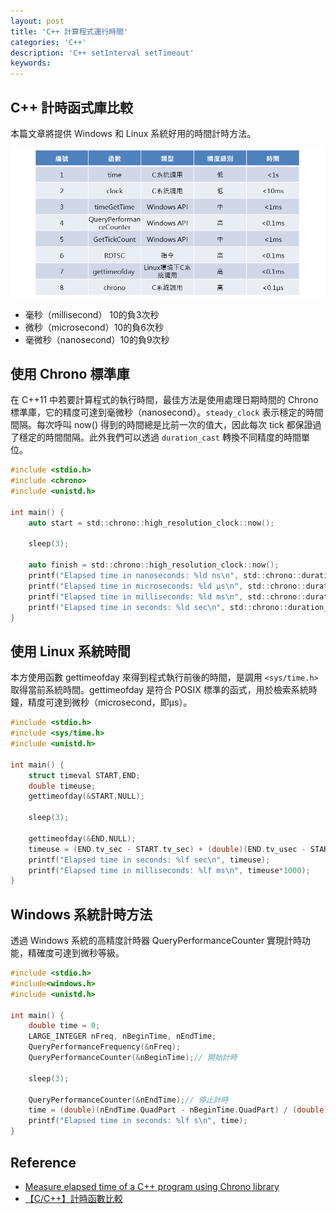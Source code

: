 ```yaml
---
layout: post
title: 'C++ 計算程式運行時間'
categories: 'C++'
description: 'C++ setInterval setTimeout'
keywords: 
---
```


## C++ 計時函式庫比較
本篇文章將提供 Windows 和 Linux 系統好用的時間計時方法。

![](/images/posts/C%2B%2B/2022/img1110923-1.png)

- 毫秒（millisecond） 10的負3次秒
- 微秒（microsecond）10的負6次秒
- 毫微秒（nanosecond）10的負9次秒


## 使用 Chrono 標準庫
在 C++11 中若要計算程式的執行時間，最佳方法是使用處理日期時間的 Chrono 標準庫，它的精度可達到毫微秒（nanosecond）。`steady_clock` 表示穩定的時間間隔。每次呼叫 now() 得到的時間總是比前一次的值大，因此每次 tick 都保證過了穩定的時間間隔。此外我們可以透過 `duration_cast` 轉換不同精度的時間單位。

```c
#include <stdio.h>
#include <chrono>
#include <unistd.h>

int main() {
    auto start = std::chrono::high_resolution_clock::now();

    sleep(3);

    auto finish = std::chrono::high_resolution_clock::now();
    printf("Elapsed time in nanoseconds: %ld ns\n", std::chrono::duration_cast<std::chrono::nanoseconds>(finish-start).count());
    printf("Elapsed time in microseconds: %ld µs\n", std::chrono::duration_cast<std::chrono::microseconds>(finish-start).count());
    printf("Elapsed time in milliseconds: %ld ms\n", std::chrono::duration_cast<std::chrono::milliseconds>(finish-start).count());
    printf("Elapsed time in seconds: %ld sec\n", std::chrono::duration_cast<std::chrono::seconds>(finish-start).count());
}
```

## 使用 Linux 系統時間
本方使用函數 gettimeofday 來得到程式執行前後的時間，是調用 `<sys/time.h>` 取得當前系統時間。gettimeofday 是符合 POSIX 標準的函式，用於檢索系統時鐘，精度可達到微秒（microsecond，即μs）。


```c
#include <stdio.h>
#include <sys/time.h>
#include <unistd.h>

int main() {
    struct timeval START,END;
    double timeuse;
    gettimeofday(&START,NULL);

    sleep(3);

    gettimeofday(&END,NULL);
    timeuse = (END.tv_sec - START.tv_sec) + (double)(END.tv_usec - START.tv_usec)/1000000.0;
    printf("Elapsed time in seconds: %lf sec\n", timeuse);
    printf("Elapsed time in milliseconds: %lf ms\n", timeuse*1000);
}
```

## Windows 系統計時方法
透過 Windows 系統的高精度計時器 QueryPerformanceCounter 實現計時功能，精確度可達到微秒等級。

```c
#include <stdio.h>
#include<windows.h> 
#include <unistd.h>

int main() {
    double time = 0;
    LARGE_INTEGER nFreq, nBeginTime, nEndTime;
    QueryPerformanceFrequency(&nFreq);
    QueryPerformanceCounter(&nBeginTime);// 開始計時

    sleep(3);

    QueryPerformanceCounter(&nEndTime);// 停止計時  
    time = (double)(nEndTime.QuadPart - nBeginTime.QuadPart) / (double)nFreq.QuadPart; // 計算程式執行時間單位為s
    printf("Elapsed time in seconds: %lf s\n", time);
}
```

## Reference
- [Measure elapsed time of a C++ program using Chrono library](https://www.techiedelight.com/measure-elapsed-time-program-chrono-library/)
- [【C/C++】計時函數比較](https://blog.51cto.com/mengxianghn/1678667)





